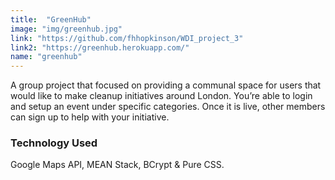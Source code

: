 ```yaml
---
title:  "GreenHub"
image: "img/greenhub.jpg"
link: "https://github.com/fhhopkinson/WDI_project_3"
link2: "https://greenhub.herokuapp.com/"
name: "greenhub"
---
```


A group project that focused on providing a communal space for users that would like to make cleanup initiatives around London. You’re able to login and setup an event under specific categories. Once it is live, other members can sign up to help with your initiative. 

### Technology Used
Google Maps API, MEAN Stack, BCrypt & Pure CSS.